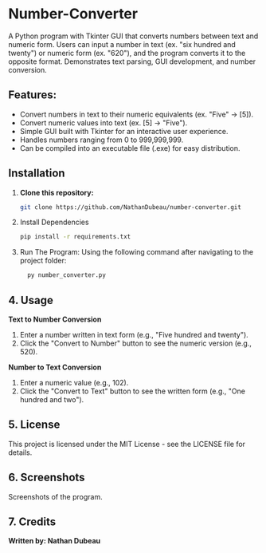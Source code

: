 # Number-Converter
A Python program with Tkinter GUI that converts numbers between text and numeric form. Users can input a number in text (ex. "six hundred and twenty") or numeric form (ex. "620"), and the program converts it to the opposite format. Demonstrates text parsing, GUI development, and number conversion.

## __Features:__
- Convert numbers in text to their numeric equivalents (ex. "Five" → [5]).
- Convert numeric values into text (ex. [5] → "Five").
- Simple GUI built with Tkinter for an interactive user experience.
- Handles numbers ranging from 0 to 999,999,999.
- Can be compiled into an executable file (.exe) for easy distribution.

## __Installation__

1. **Clone this repository:**
   ```bash
   git clone https://github.com/NathanDubeau/number-converter.git

2. Install Dependencies
   ```bash
   pip install -r requirements.txt
   
4. Run The Program:
  Using the following command after navigating to the project folder:
    ```bash
      py number_converter.py
    ```

## __4. Usage__
__**Text to Number Conversion**__
  1. Enter a number written in text form (e.g., "Five hundred and twenty").
  2. Click the "Convert to Number" button to see the numeric version (e.g., 520).

__**Number to Text Conversion**__
  1. Enter a numeric value (e.g., 102).
  2. Click the "Convert to Text" button to see the written form (e.g., "One hundred and two").

## __5. License__
This project is licensed under the MIT License - see the LICENSE file for details.

## __6. Screenshots__
Screenshots of the program.

## __7. Credits__
__**Written by: Nathan Dubeau**__

